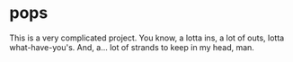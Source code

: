 # pops
This is a very complicated project. You know, a lotta ins, a lot of outs, lotta what-have-you's. And, a...  lot of strands to keep in my head, man.
